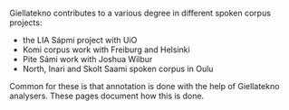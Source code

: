 

Giellatekno contributes to a various degree in different spoken corpus projects:


* the LIA Sápmi project with UiO
* Komi corpus work with Freiburg and Helsinki
* Pite Sámi work with Joshua Wilbur
* North, Inari and Skolt Saami spoken corpus in Oulu


Common for these is that annotation is done with the help of
Giellatekno analysers. These pages document how this is done.
